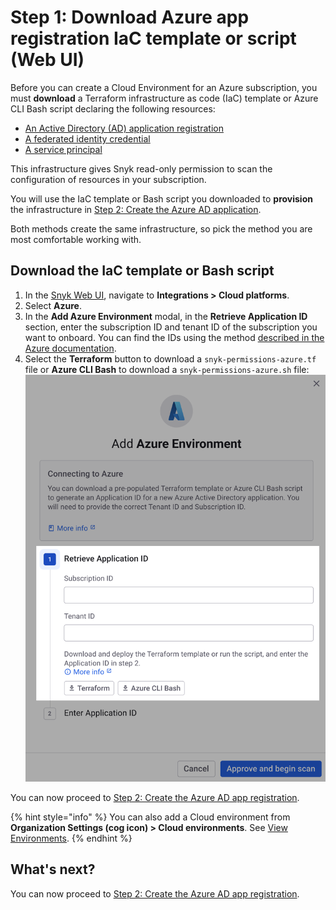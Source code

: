 # Step 1: Download Azure app registration IaC template or script (Web UI)

Before you can create a Cloud Environment for an Azure subscription, you must **download** a Terraform infrastructure as code (IaC) template or Azure CLI Bash script declaring the following resources:

* [An Active Directory (AD) application registration](https://learn.microsoft.com/en-us/azure/active-directory/develop/app-objects-and-service-principals#application-registration)
* [A federated identity credential](https://learn.microsoft.com/en-us/azure/active-directory/develop/workload-identity-federation)
* [A service principal](https://learn.microsoft.com/en-us/azure/active-directory/develop/app-objects-and-service-principals#service-principal-object)

This infrastructure gives Snyk read-only permission to scan the configuration of resources in your subscription.

You will use the IaC template or Bash script you downloaded to **provision** the infrastructure in [Step 2: Create the Azure AD application](step-2-create-the-azure-ad-app-registration.md).

Both methods create the same infrastructure, so pick the method you are most comfortable working with.

## Download the IaC template or Bash script

1. In the [Snyk Web UI](https://app.snyk.io/), navigate to **Integrations > Cloud platforms**.
2. Select **Azure**.
3. In the **Add Azure Environment** modal, in the **Retrieve Application ID** section, enter the subscription ID and tenant ID of the subscription you want to onboard. You can find the IDs using the method [described in the Azure documentation](https://learn.microsoft.com/en-us/azure/azure-portal/get-subscription-tenant-id).
4. Select the **Terraform** button to download a `snyk-permissions-azure.tf` file or **Azure CLI Bash** to download a `snyk-permissions-azure.sh` file:\
   ![The Snyk Cloud Add Azure Environment modal](../../../../.gitbook/assets/snyk-cloud-onboard-azure-step-1.png)

You can now proceed to [Step 2: Create the Azure AD app registration](step-2-create-the-azure-ad-app-registration.md).

{% hint style="info" %}
You can also add a Cloud environment from **Organization Settings (cog icon) > Cloud environments**. See [View Environments](../../../../scan-with-snyk/scan-infrastructure/introduction-to-iac+/snyk-environments/view-add-and-remove-environments.md).
{% endhint %}

## What's next?

You can now proceed to [Step 2: Create the Azure AD app registration](step-2-create-the-azure-ad-app-registration.md).
